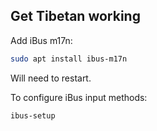 ## Get Tibetan working
Add iBus m17n:
```bash
sudo apt install ibus-m17n
```
Will need to restart.

To configure iBus input methods:
```bash
ibus-setup
```
